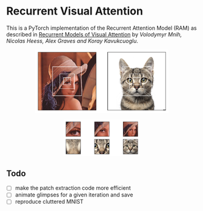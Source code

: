 # Recurrent Visual Attention

This is a PyTorch implementation of the Recurrent Attention Model (RAM) as described in [Recurrent Models of Visual Attention](https://arxiv.org/abs/1406.6247) by *Volodymyr Mnih, Nicolas Heess, Alex Graves and Koray Kavukcuoglu*.

<p align="center">
 <img src="./plots/bbox.png" alt="Drawing", width=70%>
</p>
<p align="center">
 <img src="./plots/glimpses.png" alt="Drawing", width=40%>
</p>

## Todo

- [ ] make the patch extraction code more efficient
- [ ] animate glimpses for a given iteration and save
- [ ] reproduce cluttered MNIST
